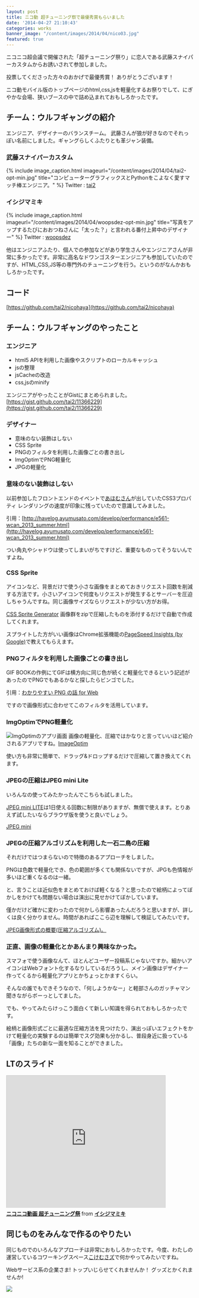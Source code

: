 ```yaml
---
layout: post
title: ニコ動 超チューニング祭で最優秀賞もらいました
date: '2014-04-27 21:10:43'
categories: works
banner_image: "/content/images/2014/04/nico03.jpg"
featured: true
---
```


ニコニコ超会議で開催された「超チューニング祭り」に恋人である武藤スナイパーカスタムからお誘いされて参加しました。

投票してくださった方々のおかげで最優秀賞！
ありがとうございます！

ニコ動モバイル版のトップページのhtml,css,jsを軽量化するお祭りでして、にぎやかな会場、狭いブースの中で詰め込まれておもしろかったです。

## チーム：ウルフギャングの紹介
エンジニア、デザイナーのバランスチーム。
武藤さんが狼が好きなのでそれっぽい名前にしました。ギャングらしくふたりとも革ジャン装備。

### 武藤スナイパーカスタム
{% include image_caption.html imageurl="/content/images/2014/04/tai2-opt-min.jpg" title="コンピューターグラフィックスとPythonをこよなく愛すマッチ棒エンジニア。" %} Twitter : [tai2](https://twitter.com/__tai2__)

### イシジマミキ
{% include image_caption.html imageurl="/content/images/2014/04/woopsdez-opt-min.jpg" title="写真をアップするたびにおおつねさんに「太った？」と言われる番付上昇中のデザイナー" %} Twitter : [woopsdez](http://twitter.com/woopsdez)

他はエンジニアふたり、個人での参加などがあり学生さんやエンジニアさんが非常に多かったです。非常に高名なドワンゴスターエンジニアも参加していたのですが、HTML,CSS,JS等の専門外のチューニングを行う。というのがなんかおもしろかったです。

## コード
[https://github.com/tai2/nicohaya](https://github.com/tai2/nicohaya)

## チーム：ウルフギャングのやったこと
### エンジニア

* html5 APIを利用した画像やスクリプトのローカルキャッシュ
* jsの整理
* jsCacheの改造
* css,jsのminify

エンジニアがやったことがGistにまとめられました。
[https://gist.github.com/tai2/11366229](https://gist.github.com/tai2/11366229)

### デザイナー

* 意味のない装飾はしない
* CSS Sprite
* PNGのフィルタを利用した画像ごとの書き出し
* ImgOptimでPNG軽量化
* JPGの軽量化

### 意味のない装飾はしない
以前参加したフロントエンドのイベントで[あほむさん](http://havelog.ayumusato.com/)が出していたCSS3プロパティ レンダリングの速度が印象に残っていたので意識してみました。

引用：[http://havelog.ayumusato.com/develop/performance/e561-wcan_2013_summer.html](http://havelog.ayumusato.com/develop/performance/e561-wcan_2013_summer.html)

つい角丸やシャドウは使ってしまいがちですけど、重要なものってそうないんですよね。

### CSS Sprite

アイコンなど、背景だけで使う小さな画像をまとめておきリクエスト回数を削減する方法です。小さいアイコンで何度もリクエストが発生するとサーバーを圧迫しちゃうんですね。同じ画像サイズならリクエストが少ない方がお得。

[CSS Sprite Generator](http://ja.spritegen.website-performance.org/)
画像群をzipで圧縮したものを添付するだけで自動で作成してくれます。

スプライトした方がいい画像はChrome拡張機能の[PageSpeed Insights (by Google)](https://chrome.google.com/webstore/detail/pagespeed-insights-by-goo/gplegfbjlmmehdoakndmohflojccocli)で教えてもらえます。

### PNGフィルタを利用した画像ごとの書き出し

GIF BOOKの作例にてGIFは横方向に同じ色が続くと軽量化できるという記述があったのでPNGでもあるかなと探したらビンゴでした。

引用：[わかりやすい PNG の話 for Web](http://mikeneko.creator.club.ne.jp/~lab/grp/png/p3.html#h3-4-1)

ですので画像形式に合わせてこのフィルタを活用しています。

### ImgOptimでPNG軽量化

![ImgOptimのアプリ画面](http://imageoptim.com/ImageOptim-screenshot@2x.png)
画像の軽量化、圧縮ではかなりと言っていいほど紹介されるアプリですね。[ImageOptim](http://imageoptim.com/)

使い方も非常に簡単で、ドラッグ&ドロップするだけで圧縮して置き換えてくれます。

### JPEGの圧縮はJPEG mini Lite
いろんなの使ってみたかったんでこちらも試しました。

[JPEG mini LITE](http://www.jpegmini.com/app)は1日使える回数に制限がありますが、無償で使えます。とりあえず試したいならブラウザ版を使うと良いでしょう。

[JPEG mini](http://www.jpegmini.com/)

### JPEGの圧縮アルゴリズムを利用した一石二鳥の圧縮
それだけではつまらないので特徴のあるアプローチをしました。

PNGは色数で軽量化でき、色の範囲が多くても関係ないですが、JPGも色情報が多いほど重くなるのは一緒。

と、言うことは近似色をまとめておけば軽くなる？と思ったので絵柄によってぼかしをかけても問題ない場合は演出に見せかけてぼかしています。

僅かだけど確かに変わったので何かしら影響あったんだろうと思いますが、詳しくは良く分かりません。時間があればここら辺を理解して検証してみたいです。

[JPEG画像形式の概要(圧縮アルゴリズム)。](http://www.marguerite.jp/Nihongo/Labo/Image/JPEG.html#CMPRESS)


### 正直、画像の軽量化とかあんまり興味なかった。

スマフォで使う画像なんて、ほとんどユーザー投稿系じゃないですか。細かいアイコンはWebフォント化するなりしているだろうし、メイン画像はデザイナー作ってくるから軽量化アプリとかちょっとかますくらい。

そんなの誰でもできそうなので、「何しようかなー」と軽部さんのガッチャマン聞きながらボーっとしてました。

でも、やってみたらけっこう面白くて新しい知識を得られておもしろかったです。

絵柄と画像形式ごとに最適な圧縮方法を見つけたり、演出っぽいエフェクトをかけて軽量化の実験するのは簡単でスグ効果も分かるし、普段身近に扱っている「画像」たちの新な一面を知ることができました。

## LTのスライド

<iframe src="http://www.slideshare.net/slideshow/embed_code/34004982" width="427" height="356" frameborder="0" marginwidth="0" marginheight="0" scrolling="no" style="border:1px solid #CCC; border-width:1px 1px 0; margin-bottom:5px; max-width: 100%;" allowfullscreen> </iframe> <div style="margin-bottom:5px"> <strong> <a href="https://www.slideshare.net/woopsdez/nicohaya" title="ニコニコ動画 超チューニング祭" target="_blank">ニコニコ動画 超チューニング祭</a> </strong> from <strong><a href="http://www.slideshare.net/woopsdez" target="_blank">イシジマミキ</a></strong> </div>

## 同じものをみんなで作るのやりたい

同じものでのいろんなアプローチは非常におもしろかったです。今度、わたしの運営しているコワーキングスペース[こけむさズ](https://www.facebook.com/kokemusazu)で何かやってみたいですね。

Webサービス系の企業さま! トップいじらせてくれませんか！ グッズとかくれませんか! 

<a href="http://www.amazon.co.jp/gp/product/4774155101/ref=as_li_ss_il?ie=UTF8&camp=247&creative=7399&creativeASIN=4774155101&linkCode=as2&tag=fastfargroove-22"><img border="0" src="http://ws-fe.amazon-adsystem.com/widgets/q?_encoding=UTF8&ASIN=4774155101&Format=_SL250_&ID=AsinImage&MarketPlace=JP&ServiceVersion=20070822&WS=1&tag=fastfargroove-22" ></a><img src="http://ir-jp.amazon-adsystem.com/e/ir?t=fastfargroove-22&l=as2&o=9&a=4774155101" width="1" height="1" border="0" alt="" style="border:none !important; margin:0px !important;" />

